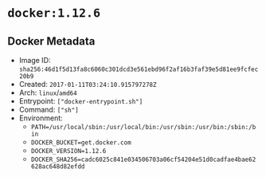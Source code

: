 # `docker:1.12.6`

## Docker Metadata

- Image ID: `sha256:46d1f5d13fa8c6060c301dcd3e561ebd96f2af16b3faf39e5d81ee9fcfec20b9`
- Created: `2017-01-11T03:24:10.915797278Z`
- Arch: `linux`/`amd64`
- Entrypoint: `["docker-entrypoint.sh"]`
- Command: `["sh"]`
- Environment:
  - `PATH=/usr/local/sbin:/usr/local/bin:/usr/sbin:/usr/bin:/sbin:/bin`
  - `DOCKER_BUCKET=get.docker.com`
  - `DOCKER_VERSION=1.12.6`
  - `DOCKER_SHA256=cadc6025c841e034506703a06cf54204e51d0cadfae4bae62628ac648d82efdd`

